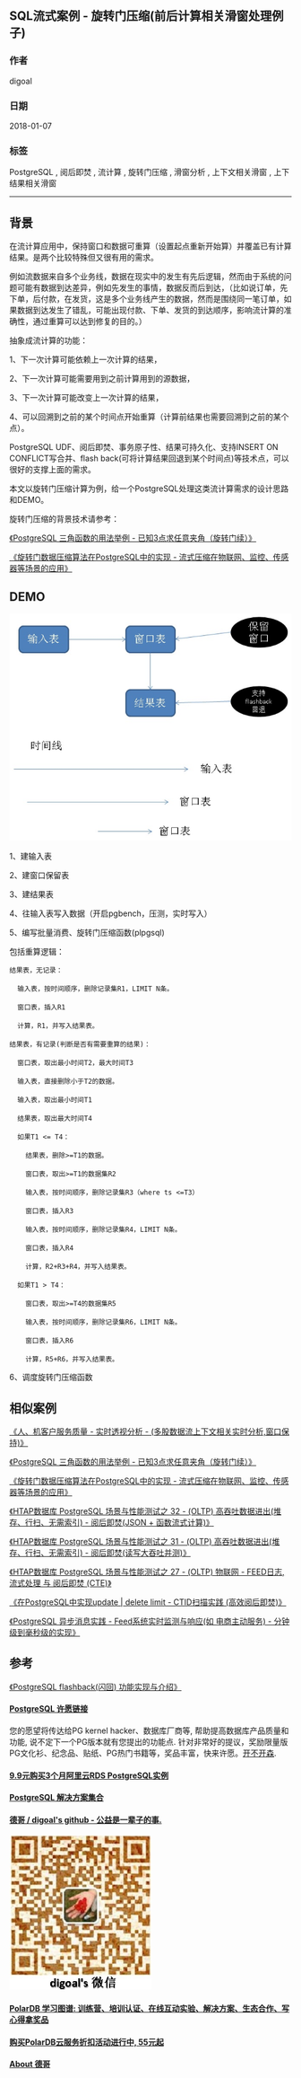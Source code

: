 ## SQL流式案例 - 旋转门压缩(前后计算相关滑窗处理例子)  
                          
### 作者                          
digoal                          
                          
### 日期                          
2018-01-07                         
                          
### 标签                          
PostgreSQL , 阅后即焚 , 流计算 , 旋转门压缩 , 滑窗分析 , 上下文相关滑窗 , 上下结果相关滑窗    
                          
----                          
                          
## 背景           
  
在流计算应用中，保持窗口和数据可重算（设置起点重新开始算）并覆盖已有计算结果。是两个比较特殊但又很有用的需求。  
  
例如流数据来自多个业务线，数据在现实中的发生有先后逻辑，然而由于系统的问题可能有数据到达差异，例如先发生的事情，数据反而后到达，（比如说订单，先下单，后付款，在发货，这是多个业务线产生的数据，然而是围绕同一笔订单，如果数据到达发生了错乱，可能出现付款、下单、发货的到达顺序，影响流计算的准确性，通过重算可以达到修复的目的。）  
  
抽象成流计算的功能：  
  
1、下一次计算可能依赖上一次计算的结果，  
  
2、下一次计算可能需要用到之前计算用到的源数据，  
  
3、下一次计算可能改变上一次计算的结果，  
  
4、可以回溯到之前的某个时间点开始重算（计算前结果也需要回溯到之前的某个点）。  
  
PostgreSQL UDF、阅后即焚、事务原子性、结果可持久化、支持INSERT ON CONFLICT写合并、flash back(可将计算结果回退到某个时间点)等技术点，可以很好的支撑上面的需求。  
  
本文以旋转门压缩计算为例，给一个PostgreSQL处理这类流计算需求的设计思路和DEMO。  
  
旋转门压缩的背景技术请参考：  
  
[《PostgreSQL 三角函数的用法举例 - 已知3点求任意夹角（旋转门续）》](../201608/20160816_01.md)    
  
[《旋转门数据压缩算法在PostgreSQL中的实现 - 流式压缩在物联网、监控、传感器等场景的应用》](../201608/20160813_01.md)    
  
## DEMO  
![pic](20180107_01_pic_001.jpg)  
  
1、建输入表  
  
2、建窗口保留表  
  
3、建结果表  
  
4、往输入表写入数据（开启pgbench，压测，实时写入）  
  
5、编写批量消费、旋转门压缩函数(plpgsql)  
  
包括重算逻辑：  
  
```  
结果表，无记录：  
  
  输入表，按时间顺序，删除记录集R1，LIMIT N条。  
  
  窗口表，插入R1  
  
  计算，R1，并写入结果表。  
  
结果表，有记录(判断是否有需要重算的结果)：  
  
  窗口表，取出最小时间T2，最大时间T3  
  
  输入表，直接删除小于T2的数据。  
  
  输入表，取出最小时间T1  
  
  结果表，取出最大时间T4  
  
  如果T1 <= T4：  
  
    结果表，删除>=T1的数据。  
  
    窗口表，取出>=T1的数据集R2  
  
    输入表，按时间顺序，删除记录集R3（where ts <=T3）  
  
    窗口表，插入R3  
  
    输入表，按时间顺序，删除记录集R4，LIMIT N条。  
  
    窗口表，插入R4  
  
    计算，R2+R3+R4，并写入结果表。  
  
  如果T1 > T4：  
      
    窗口表，取出>=T4的数据集R5  
  
    输入表，按时间顺序，删除记录集R6，LIMIT N条。  
  
    窗口表，插入R6  
  
    计算，R5+R6，并写入结果表。  
```  
  
6、调度旋转门压缩函数  
  
## 相似案例  
[《人、机客户服务质量 - 实时透视分析 - (多股数据流上下文相关实时分析,窗口保持)》](../201712/20171208_05.md)    
  
[《PostgreSQL 三角函数的用法举例 - 已知3点求任意夹角（旋转门续）》](../201608/20160816_01.md)    
  
[《旋转门数据压缩算法在PostgreSQL中的实现 - 流式压缩在物联网、监控、传感器等场景的应用》](../201608/20160813_01.md)    
  
[《HTAP数据库 PostgreSQL 场景与性能测试之 32 - (OLTP) 高吞吐数据进出(堆存、行扫、无需索引) - 阅后即焚(JSON + 函数流式计算)》](../201711/20171107_33.md)    
  
[《HTAP数据库 PostgreSQL 场景与性能测试之 31 - (OLTP) 高吞吐数据进出(堆存、行扫、无需索引) - 阅后即焚(读写大吞吐并测)》](../201711/20171107_32.md)    
  
[《HTAP数据库 PostgreSQL 场景与性能测试之 27 - (OLTP) 物联网 - FEED日志, 流式处理 与 阅后即焚 (CTE)》](../201711/20171107_28.md)    
  
[《在PostgreSQL中实现update | delete limit - CTID扫描实践  (高效阅后即焚)》](../201608/20160827_01.md)    
  
[《PostgreSQL 异步消息实践 - Feed系统实时监测与响应(如 电商主动服务) - 分钟级到毫秒级的实现》](../201711/20171111_01.md)    
  
## 参考  
[《PostgreSQL flashback(闪回) 功能实现与介绍》](../201710/20171010_01.md)    
  
  
  
  
  
  
  
  
  
  
  
  
  
  
  
  
  
  
  
  
  
  
  
  
  
  
  
  
  
  
  
  
  
  
  
  
  
  
  
  
  
  
  
  
  
  
  
  
  
  
  
  
  
  
  
  
  
  
  
  
  
  
  
  
  
  
  
  
  
  
  
  
  
#### [PostgreSQL 许愿链接](https://github.com/digoal/blog/issues/76 "269ac3d1c492e938c0191101c7238216")
您的愿望将传达给PG kernel hacker、数据库厂商等, 帮助提高数据库产品质量和功能, 说不定下一个PG版本就有您提出的功能点. 针对非常好的提议，奖励限量版PG文化衫、纪念品、贴纸、PG热门书籍等，奖品丰富，快来许愿。[开不开森](https://github.com/digoal/blog/issues/76 "269ac3d1c492e938c0191101c7238216").  
  
  
#### [9.9元购买3个月阿里云RDS PostgreSQL实例](https://www.aliyun.com/database/postgresqlactivity "57258f76c37864c6e6d23383d05714ea")
  
  
#### [PostgreSQL 解决方案集合](https://yq.aliyun.com/topic/118 "40cff096e9ed7122c512b35d8561d9c8")
  
  
#### [德哥 / digoal's github - 公益是一辈子的事.](https://github.com/digoal/blog/blob/master/README.md "22709685feb7cab07d30f30387f0a9ae")
  
  
![digoal's wechat](../pic/digoal_weixin.jpg "f7ad92eeba24523fd47a6e1a0e691b59")
  
  
#### [PolarDB 学习图谱: 训练营、培训认证、在线互动实验、解决方案、生态合作、写心得拿奖品](https://www.aliyun.com/database/openpolardb/activity "8642f60e04ed0c814bf9cb9677976bd4")
  
  
#### [购买PolarDB云服务折扣活动进行中, 55元起](https://www.aliyun.com/activity/new/polardb-yunparter?userCode=bsb3t4al "e0495c413bedacabb75ff1e880be465a")
  
  
#### [About 德哥](https://github.com/digoal/blog/blob/master/me/readme.md "a37735981e7704886ffd590565582dd0")
  
